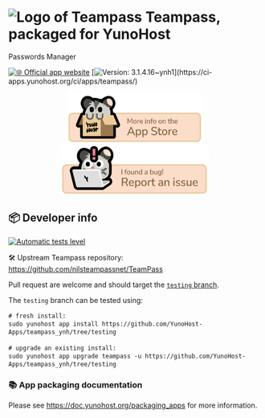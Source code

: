 <!--
N.B.: This README was automatically generated by <https://github.com/YunoHost/apps_tools/blob/main/readme_generator>
It shall NOT be edited by hand.
-->

<h1>
  <img src="https://raw.githubusercontent.com/YunoHost/apps/main/logos/teampass.png" width="32px" alt="Logo of Teampass">
  Teampass, packaged for YunoHost
</h1>

Passwords Manager

[![🌐 Official app website](https://img.shields.io/badge/Official_app_website-darkgreen?style=for-the-badge)](http://www.teampass.net)
[![Version: 3.1.4.16~ynh1](https://img.shields.io/badge/Version-3.1.4.16~ynh1-rgba(0,150,0,1)?style=for-the-badge)](https://ci-apps.yunohost.org/ci/apps/teampass/)

<div align="center">
<a href="https://apps.yunohost.org/app/teampass"><img height="100px" src="https://github.com/YunoHost/yunohost-artwork/raw/refs/heads/main/badges/neopossum-badges/badge_more_info_on_the_appstore.svg"/></a>
<a href="https://github.com/YunoHost-Apps/teampass_ynh/issues"><img height="100px" src="https://github.com/YunoHost/yunohost-artwork/raw/refs/heads/main/badges/neopossum-badges/badge_report_an_issue.svg"/></a>
</div>

## 📦 Developer info

[![Automatic tests level](https://apps.yunohost.org/badge/cilevel/teampass)](https://ci-apps.yunohost.org/ci/apps/teampass/)

🛠️ Upstream Teampass repository: <https://github.com/nilsteampassnet/TeamPass>

Pull request are welcome and should target the [`testing` branch](https://github.com/YunoHost-Apps/teampass_ynh/tree/testing).

The `testing` branch can be tested using:
```
# fresh install:
sudo yunohost app install https://github.com/YunoHost-Apps/teampass_ynh/tree/testing

# upgrade an existing install:
sudo yunohost app upgrade teampass -u https://github.com/YunoHost-Apps/teampass_ynh/tree/testing
```

### 📚 App packaging documentation

Please see <https://doc.yunohost.org/packaging_apps> for more information.